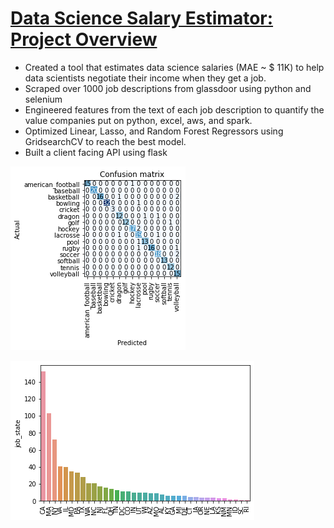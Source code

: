 # [Data Science Salary Estimator: Project Overview](https://razieh-rosie.github.io/Image-classification)
* Created a tool that estimates data science salaries (MAE ~ $ 11K) to help data scientists negotiate their income when they get a job.
* Scraped over 1000 job descriptions from glassdoor using python and selenium
* Engineered features from the text of each job description to quantify the value companies put on python, excel, aws, and spark.
* Optimized Linear, Lasso, and Random Forest Regressors using GridsearchCV to reach the best model.
* Built a client facing API using flask

![](https://github.com/Razieh-Rosie/Image-classification/blob/main/images/matrix_results.png)

![](https://github.com/Razieh-Rosie/Image-classification/blob/main/images/positions_by_state.png)
